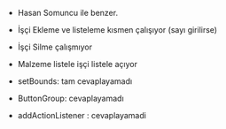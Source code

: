 - Hasan Somuncu ile benzer.

- İşçi Ekleme ve listeleme kısmen çalışıyor (sayı girilirse)
- İşçi Silme çalışmıyor
- Malzeme listele işçi listele açıyor

- setBounds: tam cevaplayamadı
- ButtonGroup: cevaplayamadı
- addActionListener : cevaplayamadi